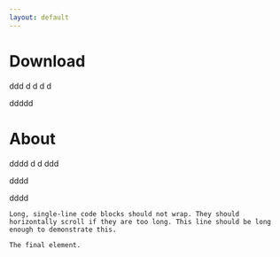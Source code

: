 ```yaml
---
layout: default
---
```





# Download

ddd
d
d
d
d

ddddd 

# About

dddd
d
d
ddd

dddd

dddd


```
Long, single-line code blocks should not wrap. They should horizontally scroll if they are too long. This line should be long enough to demonstrate this.
```

```
The final element.
```
